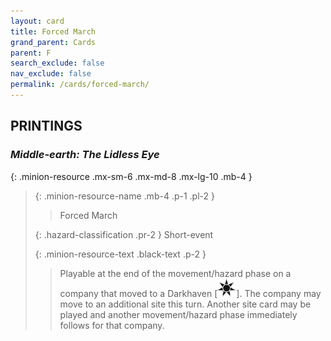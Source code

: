 ```yaml
---
layout: card
title: Forced March
grand_parent: Cards
parent: F
search_exclude: false
nav_exclude: false
permalink: /cards/forced-march/
---
```


## PRINTINGS


### _Middle-earth: The Lidless Eye_

{: .minion-resource .mx-sm-6 .mx-md-8 .mx-lg-10 .mb-4 }
> {: .minion-resource-name .mb-4 .p-1 .pl-2 }
> > <div class="hazard-mp"></div>
> > <div class="card-name">Forced March</div>
>
> {: .hazard-classification .pr-2 }
> Short-event
>
> {: .minion-resource-text .black-text .p-2 }
> > Playable at the end of the movement/hazard phase on a company that moved to a Darkhaven \[![](/assets/images/dark-haven.svg)]. The company may move to an additional site this turn. Another site card may be played and another movement/hazard phase immediately follows for that company. 
> 
